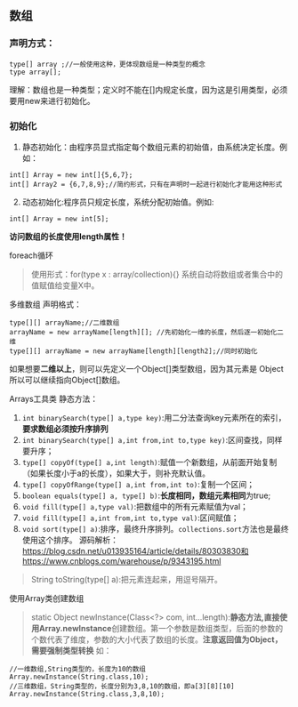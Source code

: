 ## 数组
### 声明方式：
```
type[] array ;//一般使用这种，更体现数组是一种类型的概念
type array[]; 
```
理解：数组也是一种类型；定义时不能在[]内规定长度，因为这是引用类型，必须要用new来进行初始化。

### 初始化
1. 静态初始化：由程序员显式指定每个数组元素的初始值，由系统决定长度。例如：
```
int[] Array = new int[]{5,6,7};
int[] Array2 = {6,7,8,9};//简约形式，只有在声明时一起进行初始化才能用这种形式
```
2. 动态初始化:程序员只规定长度，系统分配初始值。例如:
```
int[] Array = new int[5];
```

**访问数组的长度使用length属性！**

foreach循环
>使用形式：for(type x : array/collection){}
>系统自动将数组或者集合中的值赋值给变量X中。

多维数组
声明格式：

```
type[][] arrayName;//二维数组
arrayName = new arrayName[length][]; //先初始化一维的长度，然后逐一初始化二维
type[][] arrayName = new arrayName[length][length2];//同时初始化
```
如果想要**二维以上**，则可以先定义一个Object[]类型数组，因为其元素是
Object所以可以继续指向Object[]数组。

Arrays工具类
静态方法：

1. `int binarySearch(type[] a,type key)`:用二分法查询key元素所在的索引，**要求数组必须按升序排列**
2. `int binarySearch(type[] a,int from,int to,type key)`:区间查找，同样要升序；
3. `type[] copyOf(type[] a,int length)`:赋值一个新数组，从前面开始复制（如果长度小于a的长度），如果大于，则补充默认值。
4. `type[] copyOfRange(type[] a,int from,int to)`:复制一个区间；
5. `boolean equals(type[] a, type[] b)`:**长度相同，数组元素相同**为true;
6. `void fill(type[] a,type val)`:把数组中的所有元素赋值为val；
7. `void fill(type[] a,int from,int to,type val)`:区间赋值；
8. `void sort(type[] a)`:排序，最终升序排列。`collections.sort`方法也是最终使用这个排序。
源码解析：https://blog.csdn.net/u013935164/article/details/80303830和https://www.cnblogs.com/warehouse/p/9343195.html
>String toString(type[] a):把元素连起来，用逗号隔开。 

使用Array类创建数组
>static Object newInstance(Class<?> com, int...length):**静态方法,直接使用Array.newInstance**创建数组。第一个参数是数组类型，后面的参数的个数代表了维度，参数的大小代表了数组的长度。**注意返回值为Object，需要强制类型转换**
如：
```
//一维数组,String类型的，长度为10的数组
Array.newInstance(String.class,10);
//三维数组，String类型的，长度分别为3,8,10的数组，即a[3][8][10]
Array.newInstance(String.class,3,8,10);
```